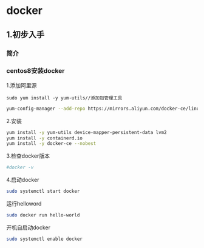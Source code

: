 # docker

## 1.初步入手

### 简介



### centos8安装docker



1.添加阿里源

```
sudo yum install -y yum-utils//添加包管理工具
```

```bash
yum-config-manager --add-repo https://mirrors.aliyun.com/docker-ce/linux/centos/docker-ce.repo

```

2.安装

```bash
yum install -y yum-utils device-mapper-persistent-data lvm2
yum install -y containerd.io 
yum install -y docker-ce --nobest
```

3.检查docker版本

```bash
#docker -v
```

4.启动docker

```bash 
sudo systemctl start docker
```

运行helloword

```bash
sudo docker run hello-world
```

开机自启动docker

```bash
sudo systemctl enable docker
```

 